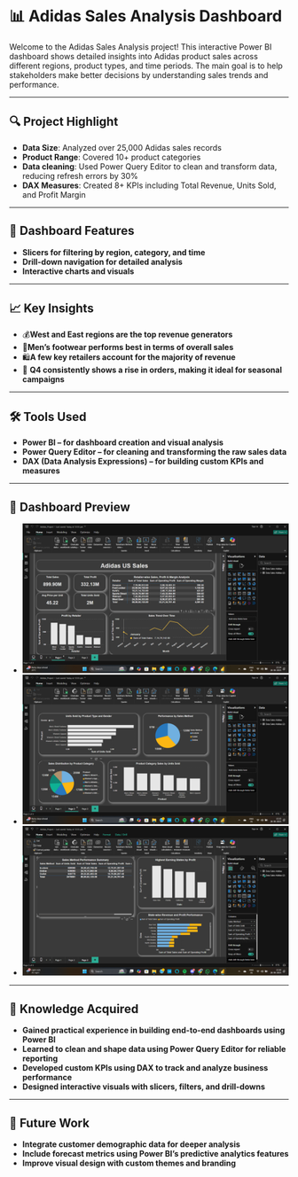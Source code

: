 # 📊 Adidas Sales Analysis Dashboard

Welcome to the Adidas Sales Analysis project! This interactive Power BI dashboard shows detailed insights into Adidas product sales across different regions, product types, and time periods. The main goal is to help stakeholders make better decisions by understanding sales trends and performance.

----

## 🔍 Project Highlight


- **Data Size**: Analyzed over 25,000 Adidas sales records
- **Product Range**: Covered 10+ product categories
- **Data cleaning**: Used Power Query Editor to clean and transform data, reducing refresh errors by 30%
- **DAX Measures**: Created 8+ KPIs including Total Revenue, Units Sold, and Profit Margin


----

## 🧩 Dashboard Features


- **Slicers for filtering by region, category, and time**
- **Drill-down navigation for detailed analysis**
- **Interactive charts and visuals**

----

## 📈 Key Insights


- 💰**West and East regions are the top revenue generators**
- 👟**Men’s footwear performs best in terms of overall sales**
- 🛍️**A few key retailers account for the majority of revenue**
- 📅 **Q4 consistently shows a rise in orders, making it ideal for seasonal campaigns**

----

## 🛠 Tools Used

- **Power BI – for dashboard creation and visual analysis**
- **Power Query Editor – for cleaning and transforming the raw sales data**
- **DAX (Data Analysis Expressions) – for building custom KPIs and measures**

----

## 📸 Dashboard Preview
+ ![Dashboard Screenshot](https://github.com/Pravallika1902/Adidas-Sales/blob/868bd8f1e272fd431d380834edb086c0b092862f/Screenshot%20(417).png)
+ ![Dashboard Screenshot](https://github.com/Pravallika1902/Adidas-Sales/blob/710387f22d4233aa215ad9437845d8a409562b12/Screenshot%20(418).png)
+ ![Dashboard Screenshot](https://github.com/Pravallika1902/Adidas-Sales/blob/d8b3757a466b9e804c22604f8db694756ea1d99c/Screenshot%20(419).png)

----

## 🧠 Knowledge Acquired

- **Gained practical experience in building end-to-end dashboards using Power BI** 
- **Learned to clean and shape data using Power Query Editor for reliable reporting** 
- **Developed custom KPIs using DAX to track and analyze business performance**  
- **Designed interactive visuals with slicers, filters, and drill-downs**

---- 

## 🔧 Future Work
- **Integrate customer demographic data for deeper analysis**
- **Include forecast metrics using Power BI’s predictive analytics features**
- **Improve visual design with custom themes and branding**


























